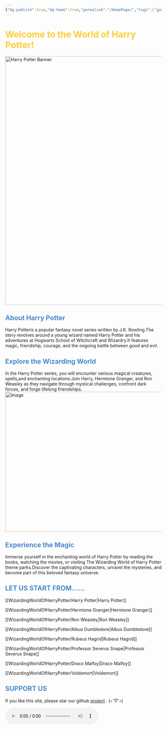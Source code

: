 ```yaml
---
{"dg-publish":true,"dg-home":true,"permalink":"/HomePage/","tags":["gardenEntry"],"dgPassFrontmatter":true,"created":"","updated":""}
---
```


<body>
        <h1 style="color: #FFCC33;">Welcome to the World of Harry Potter!</h1>
        <img src="http://rxbg5ysja.bkt.gdipper.com/We.png" alt="Harry Potter Banner" width="600" height="800" >
</body>
<h2 style="color:  #488AC7 ;">About Harry Potter</h2>
Harry Potteris a popular fantasy novel series written by J.K. Rowling.The story revolves around a young wizard named Harry Potter and his adventures at Hogwarts School of Witchcraft and Wizardry.It features magic, friendship, courage, and the ongoing battle between good and evil.
<h2 style="color:#488AC7 ;">Explore the Wizarding World</h2>
In the Harry Potter series, you will encounter various magical creatures, spells,and enchanting locations.Join Harry, Hermione Granger, and Ron Weasley as they navigate through mystical challenges, confront dark forces, and forge lifelong friendships.
       <img src="http://rxbg5ysja.bkt.gdipper.com/cloud.png" alt="Image" width="600" height="450" margin=“0” >
        <h2 style="color:#488AC7; ">Experience the Magic</h2>
Immerse yourself in the enchanting world of Harry Potter by reading the books, watching the movies, or visiting The Wizarding World of Harry Potter theme parks.Discover the captivating characters, unravel the mysteries, and become part of this beloved fantasy universe.



<h2 style="color:#488AC7; ">LET US START FROM......</h2>

[[WizardingWorldOfHarryPotter/Harry Potter\|Harry Potter]]

[[WizardingWorldOfHarryPotter/Hermione Granger\|Hermione Granger]]

[[WizardingWorldOfHarryPotter/Ron Weasley\|Ron Weasley]]

[[WizardingWorldOfHarryPotter/Albus Dumbledore\|Albus Dumbledore]]

[[WizardingWorldOfHarryPotter/Rubeus Hagrid\|Rubeus Hagrid]]

[[WizardingWorldOfHarryPotter/Professor Severus Snape\|Professor Severus Snape]]

[[WizardingWorldOfHarryPotter/Draco Malfoy\|Draco Malfoy]]

[[WizardingWorldOfHarryPotter/Voldemort\|Voldemort]]

<h2 style="color:#488AC7; ">SUPPORT US</h2>

If you like this site, please star our github [project](https://github.com/HuiyuanYan/WizardingWorldOfHP) .      (◦˙▽˙◦)

<audio src="http://rxbg5ysja.bkt.gdipper.com/Hedwig%27Theme.mp3" id="dd" autoplay="autoplay" controls="controls" loop="loop"></audio>
